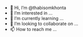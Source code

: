 - 👋 Hi, I’m @thabisomkhonta
- 👀 I’m interested in ...
- 🌱 I’m currently learning ...
- 💞️ I’m looking to collaborate on ...
- 📫 How to reach me ...

<!---
thabisomkhonta/thabisomkhonta is a ✨ special ✨ repository because its `README.md` (this file) appears on your GitHub profile.
You can click the Preview link to take a look at your changes.
--->
